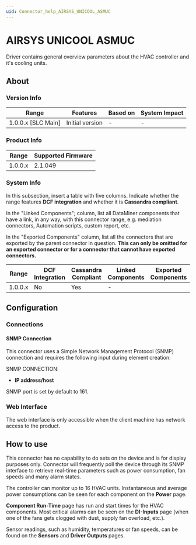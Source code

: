 ```yaml
---
uid: Connector_help_AIRSYS_UNICOOL_ASMUC
---
```


# AIRSYS UNICOOL ASMUC

Driver contains general overview parameters about the HVAC controller and it's cooling units. 

## About

### Version Info
|Range                  |Features              |Based on  |System Impact  |
|-----------------------|----------------------|----------|---------------|
|1.0.0.x [SLC Main]     |Initial version       |-         |-              |

### Product Info

|Range  |Supported Firmware |
|------------|--------------|
|1.0.0.x     |2.1.049       |

### System Info

In this subsection, insert a table with five columns. Indicate whether the range features **DCF integration** and whether it is **Cassandra compliant**.

In the "Linked Components"; column, list all DataMiner components that have a link, in any way, with this connector range, e.g. mediation connectors, Automation scripts, custom report, etc.

In the "Exported Components" column, list all the connectors that are exported by the parent connector in question.
**This can only be omitted for an exported connector or for a connector that cannot have exported connectors.**

|Range      |DCF Integration  |Cassandra Compliant  |Linked Components  |Exported Components |
|-----------|-----------------|---------------------|-------------------|--------------------|
|1.0.0.x    |No               |Yes                  |-                  |                    |

## Configuration

### Connections

#### SNMP Connection

This connector uses a Simple Network Management Protocol (SNMP) connection and requires the following input during element creation:

SNMP CONNECTION:

- **IP address/host**

SNMP port is set by default to 161.

### Web Interface

The web interface is only accessible when the client machine has network access to the product.

## How to use

This connector has no capability to do sets on the device and is for display purposes only. Connector will frequently poll the device through its SNMP interface to retrieve real-time parameters such as power consumption, fan speeds and many alarm states.

The controller can monitor up to 16 HVAC units. Instantaneous and average power consumptions can be seen for each component on the **Power** page.

**Component Run-Time** page has run and start times for the HVAC components. Most critical alarms can be seen on the **DI-Inputs** page (when one of the fans gets clogged with dust, supply fan overload, etc.).

Sensor readings, such as humidity, temperatures or fan speeds, can be found on the **Sensors** and **Driver Outputs** pages.